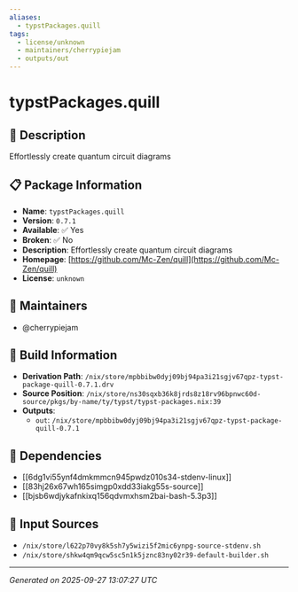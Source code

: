 ```yaml
---
aliases:
  - typstPackages.quill
tags:
  - license/unknown
  - maintainers/cherrypiejam
  - outputs/out
---
```


# typstPackages.quill

## 📝 Description

Effortlessly create quantum circuit diagrams

## 📋 Package Information

- **Name**: `typstPackages.quill`
- **Version**: `0.7.1`
- **Available**: ✅ Yes
- **Broken**: ✅ No
- **Description**: Effortlessly create quantum circuit diagrams
- **Homepage**: [https://github.com/Mc-Zen/quill](https://github.com/Mc-Zen/quill)
- **License**: `unknown`
## 👥 Maintainers

- @cherrypiejam


## 🔧 Build Information

- **Derivation Path**: `/nix/store/mpbbibw0dyj09bj94pa3i21sgjv67qpz-typst-package-quill-0.7.1.drv`
- **Source Position**: `/nix/store/ns30sqxb36k8jrds8z18rv96bpnwc60d-source/pkgs/by-name/ty/typst/typst-packages.nix:39`
- **Outputs**:
  - `out`:  `/nix/store/mpbbibw0dyj09bj94pa3i21sgjv67qpz-typst-package-quill-0.7.1`

## 🔗 Dependencies

- [[6dg1vi55ynf4dmkmmcn945pwdz010s34-stdenv-linux]]
- [[83hj26x67wh165simgp0xdd33iakg55s-source]]
- [[bjsb6wdjykafnkixq156qdvmxhsm2bai-bash-5.3p3]]

## 📁 Input Sources

- `/nix/store/l622p70vy8k5sh7y5wizi5f2mic6ynpg-source-stdenv.sh`
- `/nix/store/shkw4qm9qcw5sc5n1k5jznc83ny02r39-default-builder.sh`

---
*Generated on 2025-09-27 13:07:27 UTC*
